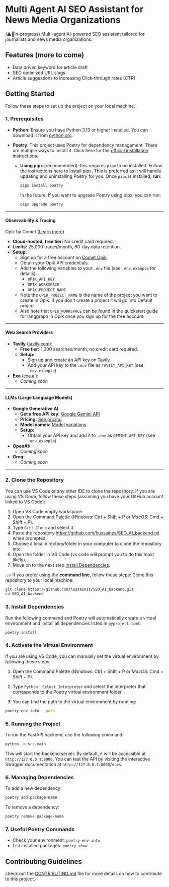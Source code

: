 # Multi Agent AI SEO Assistant for News Media Organizations

(⚠️🔨In-progress) Multi-agent AI-powered SEO assistant tailored for journalists and news media organizations. 

## Features (more to come)

- Data driven keyword for article draft
- SEO optimized URL slugs
- Article suggestions to increasing Click-through rates (CTR)

## Getting Started

Follow these steps to set up the project on your local machine.

### 1. Prerequisites

- **Python**: Ensure you have Python 3.13 or higher installed. You can download it from [python.org](https://www.python.org/downloads/).
- **Poetry**: This project uses Poetry for dependency management. There are multiple ways to install it. Click here for the [official installation instructions](https://python-poetry.org/docs/).

  - **Using pipx** (recommended): this requires `pipx` to be installed. Follow the [instructions here](https://pipx.pypa.io/stable/installation/) to install pipx. This is preferred as it will handle updating and uninstalling Poetry for you. Once `pipx` is installed, **run**:

    ```bash
    pipx install poetry
    ```
    In the future, If you want to upgrade Poetry using pipx, you can run:

    ```bash
    pipx upgrade poetry
    ```

---

#### **Observability & Tracing**
  Opik by Comet ([Learn more](https://www.comet.com/site/products/opik/))  
  - **Cloud-hosted, free tier:** No credit card required.  
  - **Limits:** 25,000 traces/month, 60-day data retention.  
  - **Setup:**  
    - Sign up for a free account on [Comet Opik](https://www.comet.com/site/products/opik/).
    - Obtain your Opik API credentials.
    - Add the following variables to your `.env` file (see `.env.example` for details):  
      - `OPIK_API_KEY`
      - `OPIK_WORKSPACE`
      - `OPIK_PROJECT_NAME`
    - Note the `OPIK_PROJECT_NAME` is the name of the project you want to create in Opik. If you don't create a project it will go into Default project.
    - Also note that `OPIK_WORKSPACE` can be found in the quickstart guide for langgraph in Opik once you sign up for the free account.
---

#### **Web Search Providers**

- **Tavily** ([tavily.com](https://tavily.com)):  
  - **Free tier:** 1,000 searches/month, no credit card required.  
  - **Setup:**  
    - Sign up and create an API key on [Tavily](https://tavily.com).
    - Add your API key to the `.env` file as `TAVILY_API_KEY` (see `.env.example`).
- **Exa** ([exa.ai](https://exa.ai/)):  
  - *Coming soon*

---

#### **LLMs (Large Language Models)**

- **Google Generative AI**  
  - **Get a free API key:** [Google Gemini API](https://ai.google.dev/gemini-api/docs/api-key)  
  - **Pricing:** [See pricing](https://ai.google.dev/gemini-api/docs/pricing)  
  - **Model names:** [Model variations](https://ai.google.dev/gemini-api/docs/models#model-variations)  
  - **Setup:**  
    - Obtain your API key and add it to `.env` as `GEMINI_API_KEY` (see `.env.example`).
- **OpenAI:**  
  - *Coming soon*
- **Groq:**  
  - *Coming soon*

---

### 2. Clone the Repository

You can use VS Code or any other IDE to clone the repository. If you are using VS Code, follow these steps (assuming you have your GitHub account linked to VS Code):
1. Open VS Code empty workspace.
2. Open the Command Palette (_Windows_: Ctrl + Shift + P or _MacOS_: Cmd + Shift + P).
3. Type `Git: Clone` and select it.
4. Paste the repository https://github.com/hussainzs/SEO_AI_backend.git when prompted.
5. Choose a local directory/folder in your computer to clone the repository into.
6. Open the folder in VS Code (vs code will prompt you to do this most likely).
7. Move on to the next step [Install Dependencies](#3-install-dependencies).


--> If you prefer using the **command line**, follow these steps:
Clone this repository to your local machine:

```bash
git clone https://github.com/hussainzs/SEO_AI_backend.git
cd SEO_AI_backend
```

### 3. Install Dependencies

Run the following command and Poetry will automatically create a virtual environment and install all dependencies listed in `pyproject.toml`:

```bash
poetry install
```

### 4. Activate the Virtual Environment

If you are using VS Code, you can manually set the virtual environment by following these steps:
1. Open the Command Palette (_Windows_: Ctrl + Shift + P or _MacOS_: Cmd + Shift + P).

2. Type `Python: Select Interpreter` and select the interpreter that corresponds to the Poetry virtual environment folder.
3. You can find the path to the virtual environment by running:

```bash
poetry env info --path
```
### 5. Running the Project

To run the FastAPI backend, use the following command:

```bash
python -m src.main
```

This will start the backend server. By default, it will be accessible at `http://127.0.0.1:8000`. You can test the API by visiting the interactive Swagger documentation at `http://127.0.0.1:8000/docs`.

### 6. Managing Dependencies

To add a new dependency:

```bash
poetry add package-name
```

To remove a dependency:

```bash
poetry remove package-name
```

### 7. Useful Poetry Commands

- Check your environment: `poetry env info`
- List installed packages: `poetry show`

## Contributing Guidelines

check out the [CONTRIBUTING.md](CONTRIBUTING.md) file for more details on how to contribute to this project.

